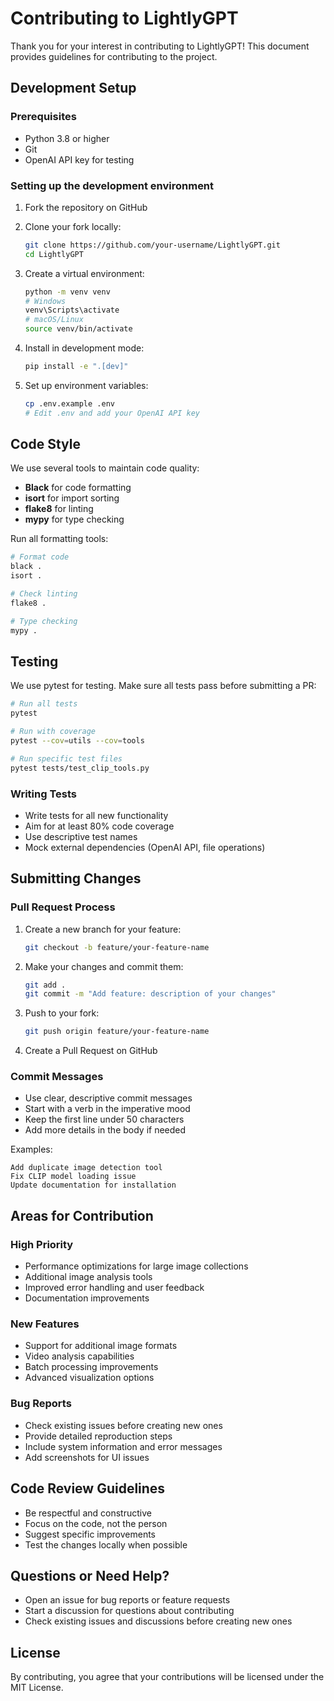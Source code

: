 # Contributing to LightlyGPT

Thank you for your interest in contributing to LightlyGPT! This document provides guidelines for contributing to the project.

## Development Setup

### Prerequisites
- Python 3.8 or higher
- Git
- OpenAI API key for testing

### Setting up the development environment

1. Fork the repository on GitHub
2. Clone your fork locally:
   ```bash
   git clone https://github.com/your-username/LightlyGPT.git
   cd LightlyGPT
   ```

3. Create a virtual environment:
   ```bash
   python -m venv venv
   # Windows
   venv\Scripts\activate
   # macOS/Linux
   source venv/bin/activate
   ```

4. Install in development mode:
   ```bash
   pip install -e ".[dev]"
   ```

5. Set up environment variables:
   ```bash
   cp .env.example .env
   # Edit .env and add your OpenAI API key
   ```

## Code Style

We use several tools to maintain code quality:

- **Black** for code formatting
- **isort** for import sorting
- **flake8** for linting
- **mypy** for type checking

Run all formatting tools:
```bash
# Format code
black .
isort .

# Check linting
flake8 .

# Type checking
mypy .
```

## Testing

We use pytest for testing. Make sure all tests pass before submitting a PR:

```bash
# Run all tests
pytest

# Run with coverage
pytest --cov=utils --cov=tools

# Run specific test files
pytest tests/test_clip_tools.py
```

### Writing Tests
- Write tests for all new functionality
- Aim for at least 80% code coverage
- Use descriptive test names
- Mock external dependencies (OpenAI API, file operations)

## Submitting Changes

### Pull Request Process

1. Create a new branch for your feature:
   ```bash
   git checkout -b feature/your-feature-name
   ```

2. Make your changes and commit them:
   ```bash
   git add .
   git commit -m "Add feature: description of your changes"
   ```

3. Push to your fork:
   ```bash
   git push origin feature/your-feature-name
   ```

4. Create a Pull Request on GitHub

### Commit Messages
- Use clear, descriptive commit messages
- Start with a verb in the imperative mood
- Keep the first line under 50 characters
- Add more details in the body if needed

Examples:
```
Add duplicate image detection tool
Fix CLIP model loading issue
Update documentation for installation
```

## Areas for Contribution

### High Priority
- Performance optimizations for large image collections
- Additional image analysis tools
- Improved error handling and user feedback
- Documentation improvements

### New Features
- Support for additional image formats
- Video analysis capabilities
- Batch processing improvements
- Advanced visualization options

### Bug Reports
- Check existing issues before creating new ones
- Provide detailed reproduction steps
- Include system information and error messages
- Add screenshots for UI issues

## Code Review Guidelines

- Be respectful and constructive
- Focus on the code, not the person
- Suggest specific improvements
- Test the changes locally when possible

## Questions or Need Help?

- Open an issue for bug reports or feature requests
- Start a discussion for questions about contributing
- Check existing issues and discussions before creating new ones

## License

By contributing, you agree that your contributions will be licensed under the MIT License.
